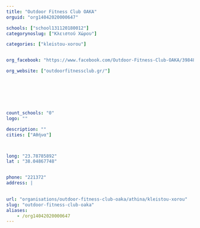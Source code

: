 ```yaml
---
title: "Outdoor Fitness Club OAKA"
orguid: "org14042020000647"

schools: ["school131120180012"]
categorynoslug: ["Κλειστού Χώρου"]

categories: ["kleistou-xorou"]


org_facebook: "https://www.facebook.com/Outdoor-Fitness-Club-OAKA/398482233611567?sk=timeline"

org_website: ["outdoorfitnessclub.gr/"]







count_schools: "0"
logo: ""

description: ""
cities: ["Αθήνα"]



long: "23.78785892"
lat : "38.04867748"


phone: "221372"
address: |
    

url: "organisations/outdoor-fitness-club-oaka/athina/kleistou-xorou"
slug: "outdoor-fitness-club-oaka"
aliases:
    - /org14042020000647
---
```



